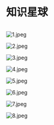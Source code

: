 # 知识星球

```
```

![1.jpeg](https://upload-images.jianshu.io/upload_images/1053458-c88c008b2254645e.jpeg?imageMogr2/auto-orient/strip%7CimageView2/2/w/1240)

![2.jpeg](https://upload-images.jianshu.io/upload_images/1053458-895b1c7ebad87632.jpeg?imageMogr2/auto-orient/strip%7CimageView2/2/w/1240)

![3.jpeg](https://upload-images.jianshu.io/upload_images/1053458-feae4b8ade7ed264.jpeg?imageMogr2/auto-orient/strip%7CimageView2/2/w/1240)

![4.jpeg](https://upload-images.jianshu.io/upload_images/1053458-a58d9d97134f8980.jpeg?imageMogr2/auto-orient/strip%7CimageView2/2/w/1240)

![5.jpeg](https://upload-images.jianshu.io/upload_images/1053458-4992b1c0c0155306.jpeg?imageMogr2/auto-orient/strip%7CimageView2/2/w/1240)

![6.jpeg](https://upload-images.jianshu.io/upload_images/1053458-4d2729f6dc1e0562.jpeg?imageMogr2/auto-orient/strip%7CimageView2/2/w/1240)

![7.jpeg](https://upload-images.jianshu.io/upload_images/1053458-19aea9246cba895c.jpeg?imageMogr2/auto-orient/strip%7CimageView2/2/w/1240)

![8.jpeg](https://upload-images.jianshu.io/upload_images/1053458-799cced6e2b6a1f1.jpeg?imageMogr2/auto-orient/strip%7CimageView2/2/w/1240)


